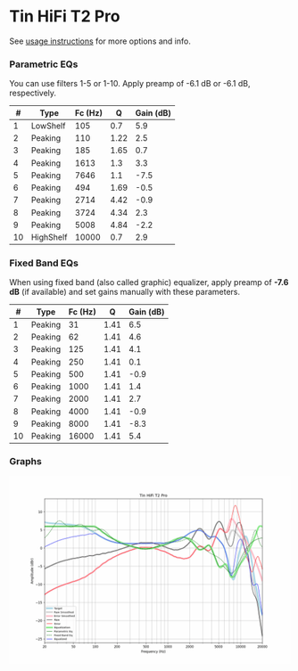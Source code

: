 # Tin HiFi T2 Pro
See [usage instructions](https://github.com/jaakkopasanen/AutoEq#usage) for more options and info.

### Parametric EQs
You can use filters 1-5 or 1-10. Apply preamp of -6.1 dB or -6.1 dB, respectively.

|   # | Type      |   Fc (Hz) |    Q |   Gain (dB) |
|-----|-----------|-----------|------|-------------|
|   1 | LowShelf  |       105 | 0.7  |         5.9 |
|   2 | Peaking   |       110 | 1.22 |         2.5 |
|   3 | Peaking   |       185 | 1.65 |         0.7 |
|   4 | Peaking   |      1613 | 1.3  |         3.3 |
|   5 | Peaking   |      7646 | 1.1  |        -7.5 |
|   6 | Peaking   |       494 | 1.69 |        -0.5 |
|   7 | Peaking   |      2714 | 4.42 |        -0.9 |
|   8 | Peaking   |      3724 | 4.34 |         2.3 |
|   9 | Peaking   |      5008 | 4.84 |        -2.2 |
|  10 | HighShelf |     10000 | 0.7  |         2.9 |

### Fixed Band EQs
When using fixed band (also called graphic) equalizer, apply preamp of **-7.6 dB** (if available) and set gains manually with these parameters.

|   # | Type    |   Fc (Hz) |    Q |   Gain (dB) |
|-----|---------|-----------|------|-------------|
|   1 | Peaking |        31 | 1.41 |         6.5 |
|   2 | Peaking |        62 | 1.41 |         4.6 |
|   3 | Peaking |       125 | 1.41 |         4.1 |
|   4 | Peaking |       250 | 1.41 |         0.1 |
|   5 | Peaking |       500 | 1.41 |        -0.9 |
|   6 | Peaking |      1000 | 1.41 |         1.4 |
|   7 | Peaking |      2000 | 1.41 |         2.7 |
|   8 | Peaking |      4000 | 1.41 |        -0.9 |
|   9 | Peaking |      8000 | 1.41 |        -8.3 |
|  10 | Peaking |     16000 | 1.41 |         5.4 |

### Graphs
![](./Tin%20HiFi%20T2%20Pro.png)

